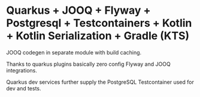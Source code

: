 # Quarkus + JOOQ + Flyway + Postgresql + Testcontainers + Kotlin + Kotlin Serialization + Gradle (KTS)

JOOQ codegen in separate module with build caching.

Thanks to quarkus plugins basically zero config Flyway and JOOQ integrations.

Quarkus dev services further supply the PostgreSQL Testcontainer used for dev and tests.
